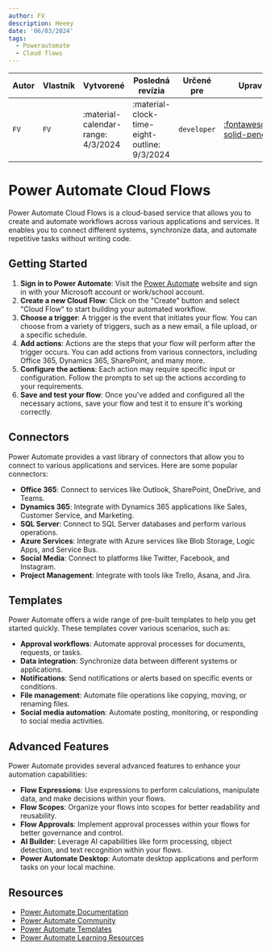 ```yaml
---
author: FV
description: Heeey
date: '06/03/2024'
tags:
  - Powerautomate
  - Cloud flows
---
```

| Autor | Vlastník    | Vytvorené                            | Posledná revízia                             | Určené pre | Upraviť |
| ----- | ----------- | ------------------------------------ | -------------------------------------------- | ---------- | ------- |
| `FV`  | `FV`        | :material-calendar-range:  4/3/2024  | :material-clock-time-eight-outline: 9/3/2024 | `developer`| [:fontawesome-solid-pencil:](https://github.com/fvigh/kb/edit/main/docs/Powerautomate/CloudFlows.md) |

# Power Automate Cloud Flows

Power Automate Cloud Flows is a cloud-based service that allows you to create and automate workflows across various applications and services. It enables you to connect different systems, synchronize data, and automate repetitive tasks without writing code.

## Getting Started

1. **Sign in to Power Automate**: Visit the [Power Automate](https://flow.microsoft.com/) website and sign in with your Microsoft account or work/school account.
2. **Create a new Cloud Flow**: Click on the "Create" button and select "Cloud Flow" to start building your automated workflow.
3. **Choose a trigger**: A trigger is the event that initiates your flow. You can choose from a variety of triggers, such as a new email, a file upload, or a specific schedule.
4. **Add actions**: Actions are the steps that your flow will perform after the trigger occurs. You can add actions from various connectors, including Office 365, Dynamics 365, SharePoint, and many more.
5. **Configure the actions**: Each action may require specific input or configuration. Follow the prompts to set up the actions according to your requirements.
6. **Save and test your flow**: Once you've added and configured all the necessary actions, save your flow and test it to ensure it's working correctly.

## Connectors

Power Automate provides a vast library of connectors that allow you to connect to various applications and services. Here are some popular connectors:

- **Office 365**: Connect to services like Outlook, SharePoint, OneDrive, and Teams.
- **Dynamics 365**: Integrate with Dynamics 365 applications like Sales, Customer Service, and Marketing.
- **SQL Server**: Connect to SQL Server databases and perform various operations.
- **Azure Services**: Integrate with Azure services like Blob Storage, Logic Apps, and Service Bus.
- **Social Media**: Connect to platforms like Twitter, Facebook, and Instagram.
- **Project Management**: Integrate with tools like Trello, Asana, and Jira.

## Templates

Power Automate offers a wide range of pre-built templates to help you get started quickly. These templates cover various scenarios, such as:

- **Approval workflows**: Automate approval processes for documents, requests, or tasks.
- **Data integration**: Synchronize data between different systems or applications.
- **Notifications**: Send notifications or alerts based on specific events or conditions.
- **File management**: Automate file operations like copying, moving, or renaming files.
- **Social media automation**: Automate posting, monitoring, or responding to social media activities.

## Advanced Features

Power Automate provides several advanced features to enhance your automation capabilities:

- **Flow Expressions**: Use expressions to perform calculations, manipulate data, and make decisions within your flows.
- **Flow Scopes**: Organize your flows into scopes for better readability and reusability.
- **Flow Approvals**: Implement approval processes within your flows for better governance and control.
- **AI Builder**: Leverage AI capabilities like form processing, object detection, and text recognition within your flows.
- **Power Automate Desktop**: Automate desktop applications and perform tasks on your local machine.

## Resources

- [Power Automate Documentation](https://docs.microsoft.com/en-us/power-automate/)
- [Power Automate Community](https://powerusers.microsoft.com/t5/Power-Automate-Community/ct-p/FlowCommunity)
- [Power Automate Templates](https://flow.microsoft.com/en-us/templates/)
- [Power Automate Learning Resources](https://aka.ms/PACatalog)
